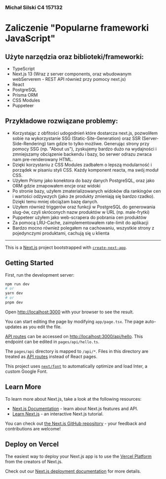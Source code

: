 ### Michał Silski C4 157132
# Zaliczenie "Popularne frameworki JavaScript"

## Użyte narzędzia oraz biblioteki/frameworki:

- TypeScript
- Next.js 13  (Wraz z server components, oraz wbudowanym webServerem - REST API również przy pomocy next.js)
- React
- PostgreSQL
- Prisma ORM 
- CSS Modules
- Puppeteer 

## Przykładowe rozwiązane problemy:

- Korzystając z obfitości udogodnień które dostarcza next.js, pozwoliłem sobie na wykorzystanie SSG (Static-Site-Generation) oraz SSR (Server-Side-Rendering) tam gdzie to tylko możliwe. Generując strony przy pomocy SSG (np. "About us"), zyskujemy bardzo dużo na wydajności i zmniejszamy obciązenie backendu i bazy, bo serwer odrazu zwraca nam pre-renderowany HTML. 
- Dzięki korzystaniu z CSS Modules zadbałem o lepszą modularność i porządek w pisaniu styli CSS. Każdy komponent reacta, ma swój moduł CSS.
- Użyłem Prismy jako konektora do bazy danych PostgreSQL, oraz jako ORM gdzie zmapowałem encje oraz widoki
- Po stronie bazy, użyłem zmaterializowanych widoków dla rankingów cen i wartości odżywzych (jako że produkty zmieniają się bardzo rzadko). Dzięki temu mniej obciążam bazę danych.
- Użyłem również triggerów oraz funkcji w PostgreSQL do generowania slug-ów, czyli skróconych nazw produktów w URL  (np. male-frytki)
- Puppeteer użyłem jako web-scrapera do pobrania cen produktów
- Za pomocą LRU-Cache, zaimplementowałem rate-limit do aplikacji
- Bardzo mocno również polegałem na cachowaniu, wszystkie strony z pojedynczymi produktami, cachują się u klienta


------------------------------------------------------------------------------------

This is a [Next.js](https://nextjs.org/) project bootstrapped with [`create-next-app`](https://github.com/vercel/next.js/tree/canary/packages/create-next-app).

## Getting Started

First, run the development server:

```bash
npm run dev
# or
yarn dev
# or
pnpm dev
```

Open [http://localhost:3000](http://localhost:3000) with your browser to see the result.

You can start editing the page by modifying `app/page.tsx`. The page auto-updates as you edit the file.

[API routes](https://nextjs.org/docs/api-routes/introduction) can be accessed on [http://localhost:3000/api/hello](http://localhost:3000/api/hello). This endpoint can be edited in `pages/api/hello.ts`.

The `pages/api` directory is mapped to `/api/*`. Files in this directory are treated as [API routes](https://nextjs.org/docs/api-routes/introduction) instead of React pages.

This project uses [`next/font`](https://nextjs.org/docs/basic-features/font-optimization) to automatically optimize and load Inter, a custom Google Font.

## Learn More

To learn more about Next.js, take a look at the following resources:

- [Next.js Documentation](https://nextjs.org/docs) - learn about Next.js features and API.
- [Learn Next.js](https://nextjs.org/learn) - an interactive Next.js tutorial.

You can check out [the Next.js GitHub repository](https://github.com/vercel/next.js/) - your feedback and contributions are welcome!

## Deploy on Vercel

The easiest way to deploy your Next.js app is to use the [Vercel Platform](https://vercel.com/new?utm_medium=default-template&filter=next.js&utm_source=create-next-app&utm_campaign=create-next-app-readme) from the creators of Next.js.

Check out our [Next.js deployment documentation](https://nextjs.org/docs/deployment) for more details.
